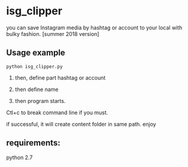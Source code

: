 # isg_clipper
you can save Instagram media by hashtag or account to your local with bulky fashion.
[summer 2018 version]

## Usage example

```
python isg_clipper.py
```

1. then, define part
hashtag or account

2. then define name
3. then program starts.

Ctl+c to break command line if you must.

if successful, it will create content folder in same path.
enjoy

## requirements:
python 2.7
